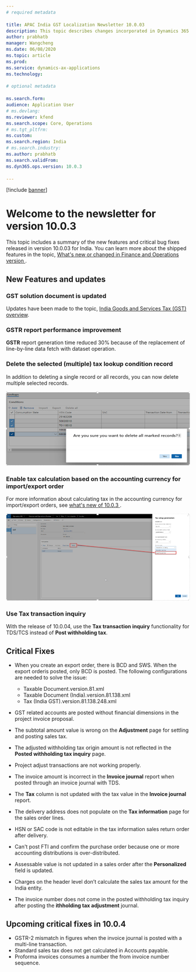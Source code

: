 ```yaml
---
# required metadata

title: APAC India GST Localization Newsletter 10.0.03
description: This topic describes changes incorporated in Dynamics 365 Finance version 10.0.03.
author: prabhatb
manager: Wangcheng
ms.date: 06/08/2020
ms.topic: article
ms.prod: 
ms.service: dynamics-ax-applications
ms.technology: 

# optional metadata

ms.search.form: 
audience: Application User
# ms.devlang: 
ms.reviewer: kfend
ms.search.scope: Core, Operations
# ms.tgt_pltfrm: 
ms.custom: 
ms.search.region: India
# ms.search.industry: 
ms.author: prabhatb
ms.search.validFrom: 
ms.dyn365.ops.version: 10.0.3

---
```

[!include [banner](../includes/banner.md)]

# Welcome to the newsletter for version 10.0.3

This topic includes a summary of the new features and critical bug fixes released in version 10.0.03 for India. You can learn more about the shipped features in the topic, [ What's new or changed in Finance and Operations version ](../../fin-and-ops/get-started/whats-new-changed-10-0-3.md).

## New Features and updates
### GST solution document is updated 
Updates have been made to the topic, [India Goods and Services Tax (GST) overview](apac-ind-gst.md).

### GSTR report performance improvement
**GSTR** report generation time reduced 30% because of the replacement of line-by-line data fetch with dataset operation.
 
### Delete the selected (multiple) tax lookup condition record
In addition to deleting a single record or all records, you can now delete multiple selected records.

![](media/GST-delete-multiple-tax-lookup-1-10-0-03.PNG)

### Enable tax calculation based on the accounting currency for import/export order
For more information about calculating tax in the accounting currency for import/export orders, see [what's new of 10.0.3 ](../../fin-ops/get-started/whats-new-changed-10-0-3#calculate-tax-in-accounting-currency-for-importexport-order.md).

![](media/GST-tax-based-accounting-currency-2-10-0-03.PNG	)

### Use Tax transaction inquiry 
With the release of 10.0.04, use the **Tax transaction inquiry** functionality for TDS/TCS instead of **Post withholding tax**.

## Critical Fixes 

- When you create an export order, there is BCD and SWS. When the export orderis posted, only BCD is posted. The following configurations are needed to solve the issue:
 
  -	Taxable Document.version.81.xml
  -	Taxable Document (India).version.81.138.xml
  -	Tax (India GST).version.81.138.248.xml

-	GST related accounts are posted without financial dimensions in the project invoice proposal.
-	The subtotal amount value is wrong on the **Adjustment** page for settling and posting sales tax.
-	The adjusted withholding tax origin amount is not reflected in the **Posted withholding tax inquiry** page.
-	Project adjust transactions are not working properly.
-	The invoice amount is incorrect in the **Invoice journal** report when posted through an invoice journal with TDS.
-	The **Tax** column is not updated with the tax value in the **Invoice journal** report.
-	The delivery address does not populate on the **Tax information** page for the sales order lines.
-	HSN or SAC code is not editable in the tax information sales return order after delivery. 
- Can't post FTI and confirm the purchase order because one or more accounting distributions is over-distributed.
-	Assessable value is not updated in a sales order after the **Personalized** field is updated.
-	Charges on the header level don’t calculate the sales tax amount for the India entity.
-	The invoice number does not come in the posted withholding tax inquiry after posting the **ithholding tax adjustment** journal.


## Upcoming critical fixes in 10.0.4 

- GSTR-2 mismatch in figures when the invoice journal is posted with a multi-line transaction.
-	Standard sales tax does not get calculated in Accounts payable.
-	Proforma invoices consumes a number the from invoice number sequence. 
